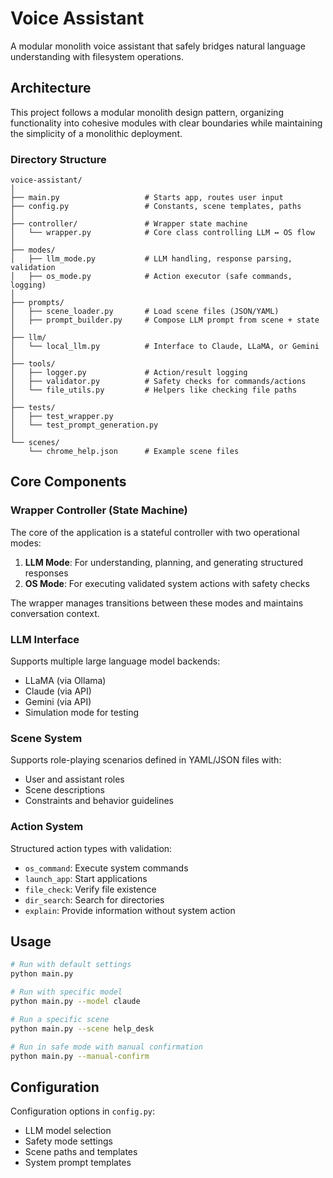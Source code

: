 # Voice Assistant

A modular monolith voice assistant that safely bridges natural language understanding with filesystem operations.

## Architecture

This project follows a modular monolith design pattern, organizing functionality into cohesive modules with clear boundaries while maintaining the simplicity of a monolithic deployment.

### Directory Structure

```
voice-assistant/
│
├── main.py                   # Starts app, routes user input
├── config.py                 # Constants, scene templates, paths
│
├── controller/               # Wrapper state machine
│   └── wrapper.py            # Core class controlling LLM ↔ OS flow
│
├── modes/
│   ├── llm_mode.py           # LLM handling, response parsing, validation
│   ├── os_mode.py            # Action executor (safe commands, logging)
│
├── prompts/
│   ├── scene_loader.py       # Load scene files (JSON/YAML)
│   ├── prompt_builder.py     # Compose LLM prompt from scene + state
│
├── llm/
│   └── local_llm.py          # Interface to Claude, LLaMA, or Gemini
│
├── tools/
│   ├── logger.py             # Action/result logging
│   ├── validator.py          # Safety checks for commands/actions
│   └── file_utils.py         # Helpers like checking file paths
│
├── tests/
│   ├── test_wrapper.py
│   └── test_prompt_generation.py
│
└── scenes/
    └── chrome_help.json      # Example scene files
```

## Core Components

### Wrapper Controller (State Machine)

The core of the application is a stateful controller with two operational modes:

1. **LLM Mode**: For understanding, planning, and generating structured responses
2. **OS Mode**: For executing validated system actions with safety checks

The wrapper manages transitions between these modes and maintains conversation context.

### LLM Interface

Supports multiple large language model backends:
- LLaMA (via Ollama)
- Claude (via API)
- Gemini (via API)
- Simulation mode for testing

### Scene System

Supports role-playing scenarios defined in YAML/JSON files with:
- User and assistant roles
- Scene descriptions
- Constraints and behavior guidelines

### Action System

Structured action types with validation:
- `os_command`: Execute system commands
- `launch_app`: Start applications
- `file_check`: Verify file existence
- `dir_search`: Search for directories
- `explain`: Provide information without system action

## Usage

```bash
# Run with default settings
python main.py

# Run with specific model
python main.py --model claude

# Run a specific scene
python main.py --scene help_desk

# Run in safe mode with manual confirmation
python main.py --manual-confirm
```

## Configuration

Configuration options in `config.py`:
- LLM model selection
- Safety mode settings
- Scene paths and templates
- System prompt templates